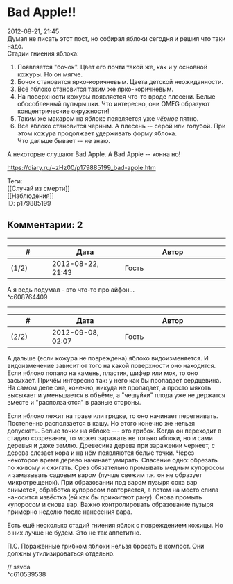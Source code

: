 Bad Apple!!
===========

  
2012-08-21, 21:45  
 Думал не писать этот пост, но собирал яблоки сегодня и решил что таки надо.   
 Стадии гниения яблока:   
 1. Появляется "бочок". Цвет его почти такой же, как и у основной кожуры. Но он мягче.   
 2. Бочок становится ярко-коричневым. Цвета детской неожиданности.   
 3. Всё яблоко становится таким же ярко-коричневым.   
 4. На поверхности кожуры появляется что-то вроде плесени. Белые обособленный пупырышки. Что интересно, они OMFG образуют концентрические окружности!   
 5. Таким же макаром на яблоке появляется уже  *чёрное*  пятно.   
 6. Всё яблоко становится чёрным. А плесень -- серой или голубой. При этом кожура продолжает удерживать форму яблока.   
 Что дальше бывает -- не знаю.   
   
 А некоторые слушают Bad Apple. А Bad Apple --   конна но!     
  
<https://diary.ru/~zHz00/p179885199_bad-apple.htm>  
  
Теги:  
[[Случай из смерти]]  
[[Наблюдения]]  
ID: p179885199  


Комментарии: 2
--------------

  


---



|         #         |              Дата              |                     Автор                     |           ID           |
| --- | --- | --- | --- |
| (1/2) | 2012-08-22, 21:43 | Гость | c608764409 |

  
 А я ведь подумал - это что-то про айфон...   
 ^c608764409

---



|         #         |              Дата              |                     Автор                     |           ID           |
| --- | --- | --- | --- |
| (2/2) | 2012-09-08, 02:07 | Гость | c610539538 |

  
 А дальше (если кожура не повреждена) яблоко видоизменяется. И видоизменение зависит от того на какой поверхности оно находится. Если яблоко попало на камень, пластик, шифер или мох, то оно засыхает. Причём интересно так: у него как бы пропадает сердцевина. На самом деле она, конечно, никуда не пропадает, а просто мякоть высыхает и уменьшается в объёме, а "чешуйки" плода уже не держатся вместе и "расползаются" в разные стороны.   
   
 Если яблоко лежит на траве или грядке, то оно начинает перегнивать. Постепенно расползается в кашу. Но этого конечно же нельзя допускать. Белые точки на яблоке --- это грибок. Когда он переходит в стадию созревания, то может заражать не только яблоки, но и сами деревья и даже землю. Древесина дерева при заражении чернеет, с дерева слезает кора и на нём появляются белые точки. Через некоторое время дерево начинает умирать. Спасение одно: обрезать по живому и сжигать. Срез обязательно промывать медным купоросом и замазывать садовым варом (лучше свежим т.к. он не образует микротрещенок). При образовании под варом пузыря сока вар снимется, обработка купоросом повторяется, а потом на место спила наносится извёстка (ей как бы прижигают рану). Снова промыть купоросом и снова вар. Важно контролировать образование пузыря примерно неделю после нанесения вара.   
   
 Есть ещё несколько стадий гниения яблок с повреждением кожицы. Но о них лучше не будем. Это не так аппетитно.   
   
 П.С. Поражённые грибком яблоки нельзя бросать в компост. Они должны утилизироваться отдельно.   
   
 // ssvda   
 ^c610539538